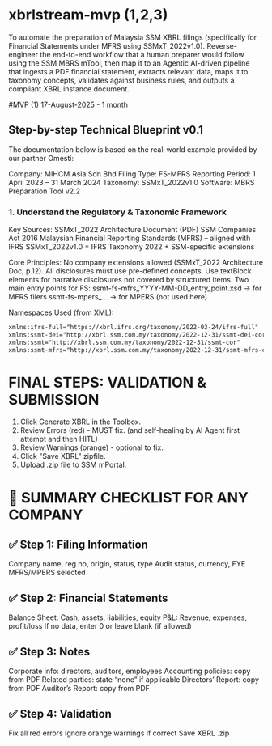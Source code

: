 # xbrlstream-mvp (1,2,3)
To automate the preparation of Malaysia SSM XBRL filings (specifically for Financial Statements under MFRS using SSMxT_2022v1.0). Reverse-engineer the end-to-end workflow that a human preparer would follow using the SSM MBRS mTool, then map it to an Agentic AI-driven pipeline that ingests a PDF financial statement, extracts relevant data, maps it to taxonomy concepts, validates against business rules, and outputs a compliant XBRL instance document.

#MVP (1) 17-August-2025 - 1 month
## Step-by-step Technical Blueprint v0.1
The documentation below is based on the real-world example provided by our partner Omesti:

Company: MIHCM Asia Sdn Bhd
Filing Type: FS-MFRS
Reporting Period: 1 April 2023 – 31 March 2024
Taxonomy: SSMxT_2022v1.0
Software: MBRS Preparation Tool v2.2

### 1. Understand the Regulatory & Taxonomic Framework

Key Sources:
SSMxT_2022 Architecture Document (PDF)
SSM Companies Act 2016
Malaysian Financial Reporting Standards (MFRS) – aligned with IFRS
SSMxT_2022v1.0 = IFRS Taxonomy 2022 + SSM-specific extensions

Core Principles:
No company extensions allowed (SSMxT_2022 Architecture Doc, p.12). All disclosures must use pre-defined concepts.
Use textBlock elements for narrative disclosures not covered by structured items.
Two main entry points for FS:
ssmt-fs-mfrs_YYYY-MM-DD_entry_point.xsd → for MFRS filers
ssmt-fs-mpers_... → for MPERS (not used here)

Namespaces Used (from XML):
``` xml
xmlns:ifrs-full="https://xbrl.ifrs.org/taxonomy/2022-03-24/ifrs-full"
xmlns:ssmt-dei="http://xbrl.ssm.com.my/taxonomy/2022-12-31/ssmt-dei-core"
xmlns:ssmt="http://xbrl.ssm.com.my/taxonomy/2022-12-31/ssmt-cor"
xmlns:ssmt-mfrs="http://xbrl.ssm.com.my/taxonomy/2022-12-31/ssmt-mfrs-cor"
```


# FINAL STEPS: VALIDATION & SUBMISSION
1. Click Generate XBRL in the Toolbox.
2. Review Errors (red) - MUST fix. (and self-healing by AI Agent first attempt and then HITL)
3. Review Warnings (orange) - optional to fix.
4. Click "Save XBRL" zipfile.
5. Upload .zip file to SSM mPortal.

# 🧭 SUMMARY CHECKLIST FOR ANY COMPANY
## ✅ Step 1: Filing Information

Company name, reg no, origin, status, type
Audit status, currency, FYE
MFRS/MPERS selected

## ✅ Step 2: Financial Statements

Balance Sheet: Cash, assets, liabilities, equity
P&L: Revenue, expenses, profit/loss
If no data, enter 0 or leave blank (if allowed)

## ✅ Step 3: Notes

Corporate info: directors, auditors, employees
Accounting policies: copy from PDF
Related parties: state “none” if applicable
Directors’ Report: copy from PDF
Auditor’s Report: copy from PDF

## ✅ Step 4: Validation

Fix all red errors
Ignore orange warnings if correct
Save XBRL .zip

